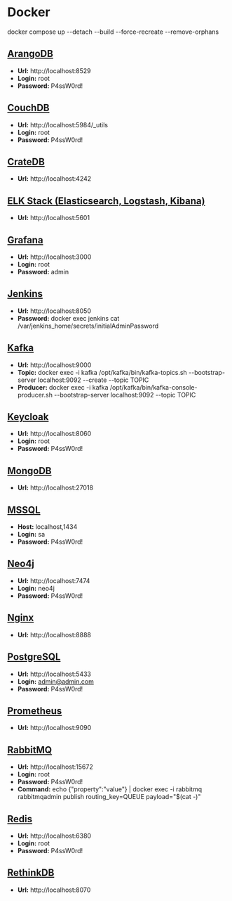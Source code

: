 # Docker

docker compose up --detach --build --force-recreate --remove-orphans

## [ArangoDB](https://www.arangodb.com)

- **Url:** http://localhost:8529
- **Login:** root
- **Password:** P4ssW0rd!

## [CouchDB](https://couchdb.apache.org)

- **Url:** http://localhost:5984/_utils
- **Login:** root
- **Password:** P4ssW0rd!

## [CrateDB](https://crate.io)

- **Url:** http://localhost:4242

## [ELK Stack (Elasticsearch, Logstash, Kibana)](https://www.elastic.co)

- **Url:** http://localhost:5601

## [Grafana](https://grafana.com)

- **Url:** http://localhost:3000
- **Login:** root
- **Password:** admin

## [Jenkins](https://www.jenkins.io)

- **Url:** http://localhost:8050
- **Password:** docker exec jenkins cat /var/jenkins_home/secrets/initialAdminPassword

## [Kafka](https://kafka.apache.org)

- **Url:** http://localhost:9000
- **Topic:** docker exec -i kafka /opt/kafka/bin/kafka-topics.sh --bootstrap-server localhost:9092 --create --topic TOPIC
- **Producer:** docker exec -i kafka /opt/kafka/bin/kafka-console-producer.sh --bootstrap-server localhost:9092 --topic TOPIC

## [Keycloak](https://www.keycloak.org)

- **Url:** http://localhost:8060
- **Login:** root
- **Password:** P4ssW0rd!

## [MongoDB](https://www.mongodb.com)

- **Url:** http://localhost:27018

## [MSSQL](https://www.microsoft.com/sql-server)

- **Host:** localhost,1434
- **Login:** sa
- **Password:** P4ssW0rd!

## [Neo4j](https://neo4j.com)

- **Url:** http://localhost:7474
- **Login:** neo4j
- **Password:** P4ssW0rd!

## [Nginx](https://nginx.org)

- **Url:** http://localhost:8888

## [PostgreSQL](https://www.postgresql.org)

- **Url:** http://localhost:5433
- **Login:** admin@admin.com
- **Password:** P4ssW0rd!

## [Prometheus](https://prometheus.io)

- **Url:** http://localhost:9090

## [RabbitMQ](https://www.rabbitmq.com)

- **Url:** http://localhost:15672
- **Login:** root
- **Password:** P4ssW0rd!
- **Command:** echo {"property":"value"} | docker exec -i rabbitmq rabbitmqadmin publish routing_key=QUEUE payload="$(cat -)"

## [Redis](https://redis.io)

- **Url:** http://localhost:6380
- **Login:** root
- **Password:** P4ssW0rd!

## [RethinkDB](https://rethinkdb.com)

- **Url:** http://localhost:8070